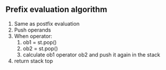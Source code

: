 ## Prefix evaluation algorithm

1. Same as postfix evaluation
2. Push operands
3. When operator:
   1. ob1 = st.pop()
   2. ob2 = st.pop()
   3. calculate ob1 operator ob2 and push it again in the stack
4. return stack top
